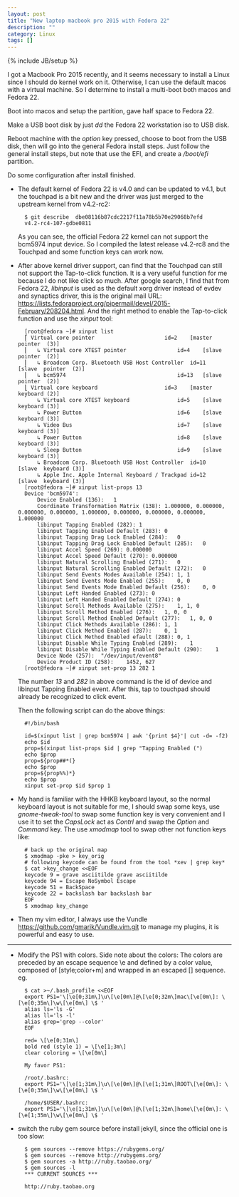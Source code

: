 ```yaml
---
layout: post
title: "New laptop macbook pro 2015 with Fedora 22"
description: ""
category: Linux
tags: []
---
```

{% include JB/setup %}

I got a Macbook Pro 2015 recently, and it seems necessary to install a Linux
since I should do kernel work on it. Otherwise, I can use the default macos
with a virtual machine. So I determine to install a multi-boot both macos and
Fedora 22.

Boot into macos and setup the partition, gave half space to Fedora 22.

Make a USB boot disk by just *dd* the Fedora 22 workstation iso to USB disk.

Reboot machine with the *option* key pressed, choose to boot from the USB disk,
then will go into the general Fedora install steps. Just follow the general
install steps, but note that use the EFI, and create a */boot/efi* partition.

Do some configuration after install finished.

* The default kernel of Fedora 22 is v4.0 and can be updated to v4.1, but the
  touchpad is a bit new and the driver was just merged to the upstream kernel
  from v4.2-rc2:

		$ git describe  dbe08116b87cdc2217f11a78b5b70e29068b7efd
		v4.2-rc4-107-gdbe0811

  As you can see, the official Fedora 22 kernel can not support the bcm5974
  input device. So I compiled the latest release v4.2-rc8 and the Touchpad and
  some function keys can work now.

* After above kernel driver support, can find that the Touchpad can still not
  support the Tap-to-click function. It is a very useful function for me because
  I do not like click so much. After google search, I find that from Fedora 22,
  *libinput* is used as the default xorg driver instead of evdev and synaptics
  driver, this is the original mail URL:
  <https://lists.fedoraproject.org/pipermail/devel/2015-February/208204.html>.
  And the right method to enable the Tap-to-click function and use the *xinput*
  tool:

		[root@fedora ~]# xinput list
		⎡ Virtual core pointer                    	id=2	[master pointer  (3)]
		⎜   ↳ Virtual core XTEST pointer              	id=4	[slave  pointer  (2)]
		⎜   ↳ Broadcom Corp. Bluetooth USB Host Controller	id=11	[slave  pointer  (2)]
		⎜   ↳ bcm5974                                 	id=13	[slave  pointer  (2)]
		⎣ Virtual core keyboard                   	id=3	[master keyboard (2)]
		    ↳ Virtual core XTEST keyboard             	id=5	[slave  keyboard (3)]
		    ↳ Power Button                            	id=6	[slave  keyboard (3)]
		    ↳ Video Bus                               	id=7	[slave  keyboard (3)]
		    ↳ Power Button                            	id=8	[slave  keyboard (3)]
		    ↳ Sleep Button                            	id=9	[slave  keyboard (3)]
		    ↳ Broadcom Corp. Bluetooth USB Host Controller	id=10	[slave  keyboard (3)]
		    ↳ Apple Inc. Apple Internal Keyboard / Trackpad	id=12	[slave  keyboard (3)]
		[root@fedora ~]# xinput list-props 13
		Device 'bcm5974':
			Device Enabled (136):	1
			Coordinate Transformation Matrix (138):	1.000000, 0.000000, 0.000000, 0.000000, 1.000000, 0.000000, 0.000000, 0.000000, 1.000000
			libinput Tapping Enabled (282):	1
			libinput Tapping Enabled Default (283):	0
			libinput Tapping Drag Lock Enabled (284):	0
			libinput Tapping Drag Lock Enabled Default (285):	0
			libinput Accel Speed (269):	0.000000
			libinput Accel Speed Default (270):	0.000000
			libinput Natural Scrolling Enabled (271):	0
			libinput Natural Scrolling Enabled Default (272):	0
			libinput Send Events Modes Available (254):	1, 1
			libinput Send Events Mode Enabled (255):	0, 0
			libinput Send Events Mode Enabled Default (256):	0, 0
			libinput Left Handed Enabled (273):	0
			libinput Left Handed Enabled Default (274):	0
			libinput Scroll Methods Available (275):	1, 1, 0
			libinput Scroll Method Enabled (276):	1, 0, 0
			libinput Scroll Method Enabled Default (277):	1, 0, 0
			libinput Click Methods Available (286):	1, 1
			libinput Click Method Enabled (287):	0, 1
			libinput Click Method Enabled efault (288):	0, 1
			libinput Disable While Typing Enabled (289):	1
			libinput Disable While Typing Enabled Default (290):	1
			Device Node (257):	"/dev/input/event8"
			Device Product ID (258):	1452, 627
		[root@fedora ~]# xinput set-prop 13 282 1

  The number *13* and *282* in above command is the id of device and libinput Tapping
  Enabled event. After this, tap to touchpad should already be recognized to
  click event.

  Then the following script can do the above things:

		#!/bin/bash

		id=$(xinput list | grep bcm5974 | awk '{print $4}'| cut -d= -f2)
		echo $id
		prop=$(xinput list-props $id | grep "Tapping Enabled (")
		echo $prop
		prop=${prop##*(}
		echo $prop
		prop=${prop%%)*}
		echo $prop
		xinput set-prop $id $prop 1


* My hand is familiar with the HHKB keyboard layout, so the normal keyboard
  layout is not suitable for me, I should swap some keys, use *gnome-tweak-tool*
  to swap some function key is very convenient and I use it to set the *CapsLock*
  act as *Contrl* and swap the *Option* and *Command* key. The use *xmodmap*
  tool to swap other not function keys like:

		# back up the original map
		$ xmodmap -pke > key_orig
		# following keycode can be found from the tool *xev | grep key*
		$ cat >key_change <<EOF
		keycode 9 = grave asciitilde grave asciitilde
		keycode 94 = Escape NoSymbol Escape
		keycode 51 = BackSpace
		keycode 22 = backslash bar backslash bar
		EOF
		$ xmodmap key_change

* Then my vim editor, I always use the Vundle <https://github.com/gmarik/Vundle.vim.git>
  to manage my plugins, it is powerful and easy to use.

---

* Modify the PS1 with colors. Side note about the colors: The colors are preceded
  by an escape sequence \e and defined by a color value, composed of [style;color+m]
  and wrapped in an escaped [] sequence. eg.

		$ cat >~/.bash_profile <<EOF
		export PS1='\[\e[0;31m\]\u\[\e[0m\]@\[\e[0;32m\]mac\[\e[0m\]: \[\e[0;35m\]\w\[\e[0m\] \$ '
		alias ls='ls -G'
		alias ll='ls -l'
		alias grep='grep --color'
		EOF

		red= \[\e[0;31m\]
		bold red (style 1) = \[\e[1;3m\]
		clear coloring = \[\e[0m\]

		My favor PS1:

		/root/.bashrc:
		export PS1='\[\e[1;31m\]\u\[\e[0m\]@\[\e[1;31m\]ROOT\[\e[0m\]: \[\e[0;35m\]\w\[\e[0m\] \$ '

		/home/$USER/.bashrc:
		export PS1='\[\e[1;31m\]\u\[\e[0m\]@\[\e[1;32m\]home\[\e[0m\]: \[\e[1;35m\]\w\[\e[0m\] \$ '

* switch the ruby gem source before install jekyll, since the official one is too slow:

		$ gem sources --remove https://rubygems.org/
		$ gem sources --remove http://rubygems.org/
		$ gem sources -a http://ruby.taobao.org/
		$ gem sources -l
		*** CURRENT SOURCES ***

		http://ruby.taobao.org

